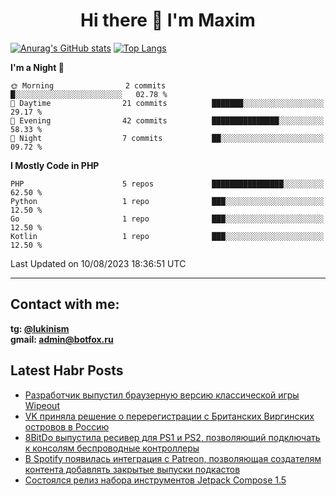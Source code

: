 ## <h1 align="center">Hi there 👋 I'm Maxim</h1>

[![Anurag's GitHub stats](https://github-readme-stats.vercel.app/api?username=lukinism)](https://github.com/anuraghazra/github-readme-stats) [![Top Langs](https://github-readme-stats.vercel.app/api/top-langs/?username=lukinism)](https://github.com/anuraghazra/github-readme-stats)

<!--START_SECTION:waka-->
**I'm a Night 🦉** 

```text
🌞 Morning                2 commits           █░░░░░░░░░░░░░░░░░░░░░░░░   02.78 % 
🌆 Daytime                21 commits          ███████░░░░░░░░░░░░░░░░░░   29.17 % 
🌃 Evening                42 commits          ███████████████░░░░░░░░░░   58.33 % 
🌙 Night                  7 commits           ██░░░░░░░░░░░░░░░░░░░░░░░   09.72 % 
```


**I Mostly Code in PHP** 

```text
PHP                      5 repos             ████████████████░░░░░░░░░   62.50 % 
Python                   1 repo              ███░░░░░░░░░░░░░░░░░░░░░░   12.50 % 
Go                       1 repo              ███░░░░░░░░░░░░░░░░░░░░░░   12.50 % 
Kotlin                   1 repo              ███░░░░░░░░░░░░░░░░░░░░░░   12.50 % 
```




 Last Updated on 10/08/2023 18:36:51 UTC
<!--END_SECTION:waka-->
___
## Contact with me:
**tg: [@lukinism](https://t.me/lukinism)  
gmail: admin@botfox.ru**

## Latest Habr Posts
<!-- BLOG-POST-LIST:START -->
- [Разработчик выпустил браузерную версию классической игры Wipeout](https://habr.com/ru/news/754130/)
- [VK приняла решение о перерегистрации с Британских Виргинских островов в Россию](https://habr.com/ru/news/754038/)
- [8BitDo выпустила ресивер для PS1 и PS2, позволяющий подключать к консолям беспроводные контроллеры](https://habr.com/ru/news/753764/)
- [В Spotify появилась интеграция с Patreon, позволяющая создателям контента добавлять закрытые выпуски подкастов](https://habr.com/ru/news/753740/)
- [Состоялся релиз набора инструментов Jetpack Compose 1.5](https://habr.com/ru/news/753734/)
<!-- BLOG-POST-LIST:END -->
